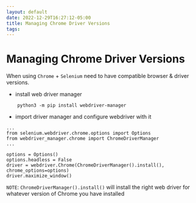 ```yaml
---
layout: default
date: 2022-12-29T16:27:12-05:00
title: Managing Chrome Driver Versions
tags: 
---
```


# Managing Chrome Driver Versions

When using `Chrome` + `Selenium` need to have compatible browser & driver versions.

- install web driver manager

```
    python3 -m pip install webdriver-manager
```

- import driver manager and configure webdriver with it

```
...
from selenium.webdriver.chrome.options import Options
from webdriver_manager.chrome import ChromeDriverManager
...

options = Options()
options.headless = False
driver = webdriver.Chrome(ChromeDriverManager().install(), chrome_options=options)
driver.maximize_window()
```

`NOTE`: `ChromeDriverManager().install()` will install the right web driver for whatever version of Chrome you have installed